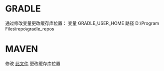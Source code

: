 
# GRADLE 
通过修改变量更改缓存库位置：
	变量   GRADLE_USER_HOME 
	路径       D:\Program Files\repo\gradle_repos
# MAVEN

   修改 [此文件](https://github.com/GlieseStudio/Environment/blob/main/apache-maven-3.6.3/conf/settings.xml)    更改缓存库位置

